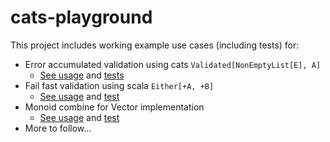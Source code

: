 # cats-playground

This project includes working example use cases (including tests) for:

* Error accumulated validation using cats `Validated[NonEmptyList[E], A]`
  * [See usage](src/main/scala/validation/ErrorAccumulationValidation.scala) and [tests](src/test/scala/validation/ErrorAccumulationValidationSpec.scala)
* Fail fast validation using scala `Either[+A, +B]`
  * [See usage](src/main/scala/validation/FailFastValidation.scala) and [test](src/test/scala/validation/FailFastValidationSpec.scala)
* Monoid combine for Vector implementation
  * [See usage](src/main/scala/monoid/Vector2.scala) and [test](src/test/scala/monoid/Vector2Spec.scala)
* More to follow...

